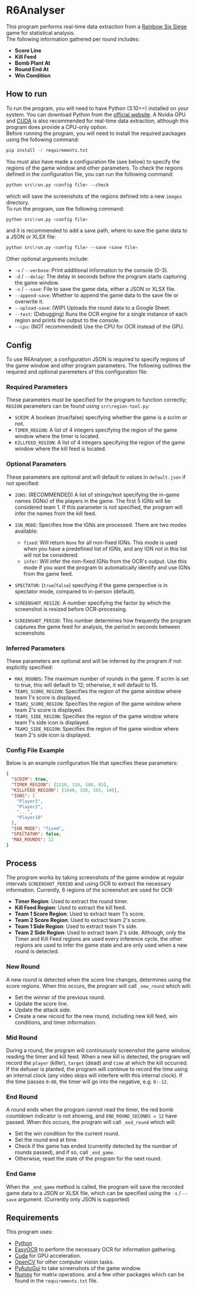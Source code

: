 # R6Analyser

This program performs real-time data extraction from a [Rainbow Six Siege](https://www.ubisoft.com/en-gb/game/rainbow-six/siege) game for statistical analysis.</br>
The following information gathered per round includes:
- **Score Line**
- **Kill Feed**
- **Bomb Plant At**
- **Round End At**
- **Win Condition**

## How to run
To run the program, you will need to have Python (3.10>=) installed on your system. You can download Python from the [official website](https://www.python.org/downloads/). A Nvidia GPU and [CUDA](https://developer.nvidia.com/cuda-toolkit) is also recommended for real-time data extraction, although this program does provide a CPU-only option.</br>
Before running the program, you will need to install the required packages using the following command:
```bash
pip install -r requirements.txt
```
You must also have made a configuration file (see below) to specify the regions of the game window and other parameters. 
To check the regions defined in the configuration file, you can run the following command:
```bash
python src\run.py <config file> --check
```
which will save the screenshots of the regions defined into a new `images` directory.</br>
To run the program, use the following command:
```bash
python src\run.py <config file>
```
and it is recommended to add a save path, where to save the game data to a JSON or XLSX file:
```bash
python src\run.py <config file> --save <save file>
```
Other optional arguments include:
- `-v` / `--verbose`: Print additional information to the console (0-3).
- `-d` / `--delay`: The delay in seconds before the program starts capturing the game window.
- `-s` / `--save`: File to save the game data, either a JSON or XLSX file.
- `--append-save`: Whether to append the game data to the save file or overwrite it.
- `--upload-save`: (WIP) Uploads the round data to a Google Sheet.
- `--test`: (Debugging) Runs the OCR engine for a single instance of each region and prints the output to the console.
- `--cpu`: (NOT recommended) Use the CPU for OCR instead of the GPU.


## Config
To use R6Analyser, a configuration JSON is required to specify regions of the game window and other program parameters. The following outlines the required and optional paremeters of this configuration file:

### Required Parameters
These parameters must be specified for the program to function correctly; `REGION` parameters can be found using `src\region-tool.py`:
- `SCRIM`: A boolean (true/false) specifying whether the game is a scrim or not.
- `TIMER_REGION`: A list of 4 integers specifying the region of the game window where the timer is located.
- `KILLFEED_REGION`: A list of 4 integers specifying the region of the game window where the kill feed is located.

### Optional Parameters
These parameters are optional and will default to values in `default.json` if not specified:

- `IGNS`: (RECOMMENDED) A list of strings/text specifying the in-game names (IGNs) of the players in the game. The first 5 IGNs will be considered team 1. If this parameter is not specified, the program will infer the names from the kill feed.

- `IGN_MODE`: Specifies how the IGNs are processed. There are two modes available:
  - `fixed`: Will return `None` for all non-fixed IGNs. This mode is used when you have a predefined list of IGNs, and any IGN not in this list will not be considered.
  - `infer`: Will infer the non-fixed IGNs from the OCR's output. Use this mode if you want the program to automatically identify and use IGNs from the game feed.
- `SPECTATOR`: (`true`/`false`) specifying if the game perspective is in spectator mode, compared to in-person (default).
- `SCREENSHOT_RESIZE`: A number specifying the factor by which the screenshot is resized before OCR-processing.
- `SCREENSHOT_PERIOD`: This number determines how frequently the program captures the game feed for analysis, the period in seconds between screenshots

### Inferred Parameters
These parameters are optional and will be inferred by the program if not explicitly specified:
- `MAX_ROUNDS`: The maximum number of rounds in the game. If scrim is set to true, this will default to 12; otherwise, it will default to 15.
- `TEAM1_SCORE_REGION`: Specifies the region of the game window where team 1's score is displayed.
- `TEAM2_SCORE_REGION`: Specifies the region of the game window where team 2's score is displayed.
- `TEAM1_SIDE_REGION`: Specifies the region of the game window where team 1's side icon is displayed.
- `TEAM2_SIDE_REGION`: Specifies the region of the game window where team 2's side icon is displayed.

### Config File Example
Below is an example configuration file that specifies these parameters:
```json
{
  "SCRIM": true,
  "TIMER_REGION": [1210, 110, 140, 65],
  "KILLFEED_REGION": [1640, 310, 565, 140],
  "IGNS": [
    "Player1",
    "Player2",
    "...",
    "Player10"
  ],
  "IGN_MODE": "fixed",
  "SPECTATOR": false,
  "MAX_ROUNDS": 12
}
```

## Process
The program works by taking screenshots of the game window at regular intervals `SCREENSHOT_PERIOD` and using OCR to extract the necessary information. Currently, 6 regions of the screenshot are used for OCR:
- **Timer Region**: Used to extract the round timer.
- **Kill Feed Region**: Used to extract the kill feed.
- **Team 1 Score Region**: Used to extract team 1's score.
- **Team 2 Score Region**: Used to extract team 2's score.
- **Team 1 Side Region**: Used to extract team 1's side.
- **Team 2 Side Region**: Used to extract team 2's side.
Although, only the Timer and Kill Feed regions are used every inference cycle, the other regions are used to infer the game state and are only used when a new round is detected.

### New Round
A new round is detected when the score line changes, determines using the score regions. When this occurs, the program will call `_new_round` which will:
- Set the winner of the previous round.
- Update the score line.
- Update the attack side.
- Create a new record for the new round, including new kill feed, win conditions, and timer information.

### Mid Round
During a round, the program will continuously screenshot the game window, reading the timer and kill feed. When a new kill is detected, the program will record the `player` (killer), `target` (dead) and `time` at which the kill occurred.</br>
If the defuser is planted, the program will continue to record the time using an internal clock (any video skips will interfere with this internal clock). If the time passes `0:00`, the timer will go into the negative, e.g. `0:-12`.

### End Round
A round ends when the program cannot read the timer, the red bomb countdown indicator is not showing, and `END_ROUND_SECONDS = 12` have passed. When this occurs, the program will call `_end_round` which will:
- Set the win condition for the current round.
- Set the round end at time.
- Check if the game has ended (currently detected by the number of rounds passed), and if so, call `_end_game`.
- Otherwise, reset the state of the program for the next round.

### End Game
When the `_end_game` method is called, the program will save the recorded game data to a JSON or XLSX file, which can be specified using the `-s` / `--save` argument. (Currently only JSON is supported)

## Requirements
This program uses:
- [Python](https://www.python.org/)
- [EasyOCR](https://github.com/JaidedAI/EasyOCR) to perform the necessary OCR for information gathering.
- [Cuda](https://developer.nvidia.com/cuda-toolkit) for GPU acceleration.
- [OpenCV](https://opencv.org/) for other computer vision tasks.
- [PyAutoGui](https://pyautogui.readthedocs.io/en/latest/) to take screenshots of the game window.
- [Numpy](https://numpy.org/) for matrix operations.
and a few other packages which can be found in the `requirements.txt` file.